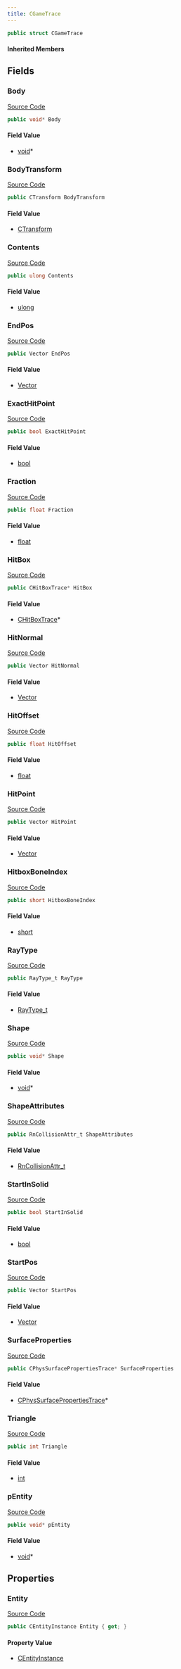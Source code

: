 ```yaml
---
title: CGameTrace
---
```


```csharp
public struct CGameTrace
```

#### Inherited Members

## Fields

### Body

[Source Code](https://github.com/swiftly-solution/swiftlys2/blob/beta/managed/src/SwiftlyS2.Shared/Natives/Structs/CGameTrace.cs#L23)

```csharp
public void* Body
```

#### Field Value

- [void](https://learn.microsoft.com/dotnet/api/system.void)*

### BodyTransform

[Source Code](https://github.com/swiftly-solution/swiftlys2/blob/beta/managed/src/SwiftlyS2.Shared/Natives/Structs/CGameTrace.cs#L27)

```csharp
public CTransform BodyTransform
```

#### Field Value

- [CTransform](/docs/api/shared/natives/ctransform)

### Contents

[Source Code](https://github.com/swiftly-solution/swiftlys2/blob/beta/managed/src/SwiftlyS2.Shared/Natives/Structs/CGameTrace.cs#L26)

```csharp
public ulong Contents
```

#### Field Value

- [ulong](https://learn.microsoft.com/dotnet/api/system.uint64)

### EndPos

[Source Code](https://github.com/swiftly-solution/swiftlys2/blob/beta/managed/src/SwiftlyS2.Shared/Natives/Structs/CGameTrace.cs#L31)

```csharp
public Vector EndPos
```

#### Field Value

- [Vector](/docs/api/shared/natives/vector)

### ExactHitPoint

[Source Code](https://github.com/swiftly-solution/swiftlys2/blob/beta/managed/src/SwiftlyS2.Shared/Natives/Structs/CGameTrace.cs#L44)

```csharp
public bool ExactHitPoint
```

#### Field Value

- [bool](https://learn.microsoft.com/dotnet/api/system.boolean)

### Fraction

[Source Code](https://github.com/swiftly-solution/swiftlys2/blob/beta/managed/src/SwiftlyS2.Shared/Natives/Structs/CGameTrace.cs#L36)

```csharp
public float Fraction
```

#### Field Value

- [float](https://learn.microsoft.com/dotnet/api/system.single)

### HitBox

[Source Code](https://github.com/swiftly-solution/swiftlys2/blob/beta/managed/src/SwiftlyS2.Shared/Natives/Structs/CGameTrace.cs#L21)

```csharp
public CHitBoxTrace* HitBox
```

#### Field Value

- [CHitBoxTrace](/docs/api/shared/natives/chitboxtrace)*

### HitNormal

[Source Code](https://github.com/swiftly-solution/swiftlys2/blob/beta/managed/src/SwiftlyS2.Shared/Natives/Structs/CGameTrace.cs#L32)

```csharp
public Vector HitNormal
```

#### Field Value

- [Vector](/docs/api/shared/natives/vector)

### HitOffset

[Source Code](https://github.com/swiftly-solution/swiftlys2/blob/beta/managed/src/SwiftlyS2.Shared/Natives/Structs/CGameTrace.cs#L35)

```csharp
public float HitOffset
```

#### Field Value

- [float](https://learn.microsoft.com/dotnet/api/system.single)

### HitPoint

[Source Code](https://github.com/swiftly-solution/swiftlys2/blob/beta/managed/src/SwiftlyS2.Shared/Natives/Structs/CGameTrace.cs#L33)

```csharp
public Vector HitPoint
```

#### Field Value

- [Vector](/docs/api/shared/natives/vector)

### HitboxBoneIndex

[Source Code](https://github.com/swiftly-solution/swiftlys2/blob/beta/managed/src/SwiftlyS2.Shared/Natives/Structs/CGameTrace.cs#L39)

```csharp
public short HitboxBoneIndex
```

#### Field Value

- [short](https://learn.microsoft.com/dotnet/api/system.int16)

### RayType

[Source Code](https://github.com/swiftly-solution/swiftlys2/blob/beta/managed/src/SwiftlyS2.Shared/Natives/Structs/CGameTrace.cs#L41)

```csharp
public RayType_t RayType
```

#### Field Value

- [RayType_t](/docs/api/shared/natives/raytype_t)

### Shape

[Source Code](https://github.com/swiftly-solution/swiftlys2/blob/beta/managed/src/SwiftlyS2.Shared/Natives/Structs/CGameTrace.cs#L24)

```csharp
public void* Shape
```

#### Field Value

- [void](https://learn.microsoft.com/dotnet/api/system.void)*

### ShapeAttributes

[Source Code](https://github.com/swiftly-solution/swiftlys2/blob/beta/managed/src/SwiftlyS2.Shared/Natives/Structs/CGameTrace.cs#L28)

```csharp
public RnCollisionAttr_t ShapeAttributes
```

#### Field Value

- [RnCollisionAttr_t](/docs/api/shared/natives/rncollisionattr_t)

### StartInSolid

[Source Code](https://github.com/swiftly-solution/swiftlys2/blob/beta/managed/src/SwiftlyS2.Shared/Natives/Structs/CGameTrace.cs#L43)

```csharp
public bool StartInSolid
```

#### Field Value

- [bool](https://learn.microsoft.com/dotnet/api/system.boolean)

### StartPos

[Source Code](https://github.com/swiftly-solution/swiftlys2/blob/beta/managed/src/SwiftlyS2.Shared/Natives/Structs/CGameTrace.cs#L30)

```csharp
public Vector StartPos
```

#### Field Value

- [Vector](/docs/api/shared/natives/vector)

### SurfaceProperties

[Source Code](https://github.com/swiftly-solution/swiftlys2/blob/beta/managed/src/SwiftlyS2.Shared/Natives/Structs/CGameTrace.cs#L19)

```csharp
public CPhysSurfacePropertiesTrace* SurfaceProperties
```

#### Field Value

- [CPhysSurfacePropertiesTrace](/docs/api/shared/natives/cphyssurfacepropertiestrace)*

### Triangle

[Source Code](https://github.com/swiftly-solution/swiftlys2/blob/beta/managed/src/SwiftlyS2.Shared/Natives/Structs/CGameTrace.cs#L38)

```csharp
public int Triangle
```

#### Field Value

- [int](https://learn.microsoft.com/dotnet/api/system.int32)

### pEntity

[Source Code](https://github.com/swiftly-solution/swiftlys2/blob/beta/managed/src/SwiftlyS2.Shared/Natives/Structs/CGameTrace.cs#L20)

```csharp
public void* pEntity
```

#### Field Value

- [void](https://learn.microsoft.com/dotnet/api/system.void)*

## Properties

### Entity

[Source Code](https://github.com/swiftly-solution/swiftlys2/blob/beta/managed/src/SwiftlyS2.Shared/Natives/Structs/CGameTrace.cs#L46)

```csharp
public CEntityInstance Entity { get; }
```

#### Property Value

- [CEntityInstance](/docs/api/shared/schemadefinitions/centityinstance)

